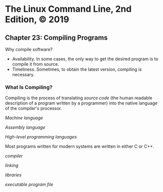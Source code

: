# The Linux Command Line, 2nd Edition, © 2019

## Chapter 23: Compiling Programs

Why compile software?

* Availability. In some cases, the only way to get the desired program is to compile it from source.
* Timeliness. Sometimes, to obtain the latest version, compiling is necessary.

### What Is Compiling?

Compiling is the process of translating _source code_ (the human readable description of a program written by a programmer) into the native language of the compiler's processor.

_Machine language_

_Assembly language_

_High-level programming languages_

Most programs written for modern systems are written in either C or C++.

_compiler_

_linking_

_libraries_

_executable program file_


